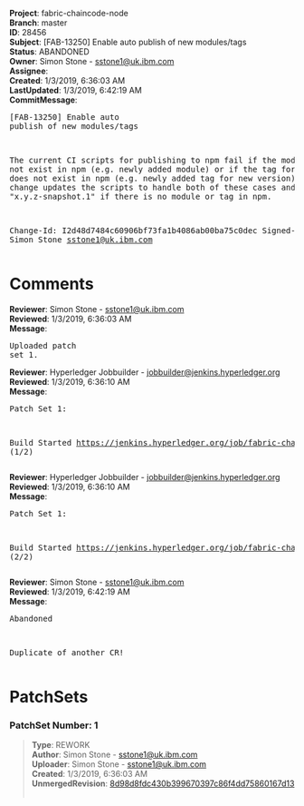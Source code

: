 <strong>Project</strong>: fabric-chaincode-node<br><strong>Branch</strong>: master<br><strong>ID</strong>: 28456<br><strong>Subject</strong>: [FAB-13250] Enable auto publish of new modules/tags<br><strong>Status</strong>: ABANDONED<br><strong>Owner</strong>: Simon Stone - sstone1@uk.ibm.com<br><strong>Assignee</strong>:<br><strong>Created</strong>: 1/3/2019, 6:36:03 AM<br><strong>LastUpdated</strong>: 1/3/2019, 6:42:19 AM<br><strong>CommitMessage</strong>:<br><pre>[FAB-13250] Enable auto publish of new modules/tags

The current CI scripts for publishing to npm fail if
the module does not exist in npm (e.g. newly added
module) or if the tag for the module does not exist
in npm (e.g. newly added tag for new version). This
change updates the scripts to handle both of these
cases and default to "x.y.z-snapshot.1" if there is
no module or tag in npm.

Change-Id: I2d48d7484c60906bf73fa1b4086ab00ba75c0dec
Signed-off-by: Simon Stone <sstone1@uk.ibm.com>
</pre><h1>Comments</h1><strong>Reviewer</strong>: Simon Stone - sstone1@uk.ibm.com<br><strong>Reviewed</strong>: 1/3/2019, 6:36:03 AM<br><strong>Message</strong>: <pre>Uploaded patch set 1.</pre><strong>Reviewer</strong>: Hyperledger Jobbuilder - jobbuilder@jenkins.hyperledger.org<br><strong>Reviewed</strong>: 1/3/2019, 6:36:10 AM<br><strong>Message</strong>: <pre>Patch Set 1:

Build Started https://jenkins.hyperledger.org/job/fabric-chaincode-node-verify-x86_64/245/ (1/2)</pre><strong>Reviewer</strong>: Hyperledger Jobbuilder - jobbuilder@jenkins.hyperledger.org<br><strong>Reviewed</strong>: 1/3/2019, 6:36:10 AM<br><strong>Message</strong>: <pre>Patch Set 1:

Build Started https://jenkins.hyperledger.org/job/fabric-chaincode-node-verify-s390x/244/ (2/2)</pre><strong>Reviewer</strong>: Simon Stone - sstone1@uk.ibm.com<br><strong>Reviewed</strong>: 1/3/2019, 6:42:19 AM<br><strong>Message</strong>: <pre>Abandoned

Duplicate of another CR!</pre><h1>PatchSets</h1><h3>PatchSet Number: 1</h3><blockquote><strong>Type</strong>: REWORK<br><strong>Author</strong>: Simon Stone - sstone1@uk.ibm.com<br><strong>Uploader</strong>: Simon Stone - sstone1@uk.ibm.com<br><strong>Created</strong>: 1/3/2019, 6:36:03 AM<br><strong>UnmergedRevision</strong>: [8d98d8fdc430b399670397c86f4dd75860167d13](https://github.com/hyperledger-gerrit-archive/fabric-chaincode-node/commit/8d98d8fdc430b399670397c86f4dd75860167d13)<br><br></blockquote>